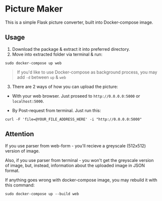 # Picture Maker

This is a simple Flask picture converter, built into Docker-compose image.

## Usage

1. Download the package & extract it into preferred directory.
2. Move into extracted folder via terminal & run:
```
sudo docker-compose up web
```
> If you'd like to use Docker-compose as background process, you may add `-d` between `up` & `web`

3. There are 2 ways of how you can upload the picture:
  - With your web browser. Just proseed to `http://0.0.0.0:5000` or `localhost:5000`.
  
  - By Post-request from terminal. Just run this: 
  ```
  curl -F 'file=@YOUR_FILE_ADDRESS_HERE' -i "http://0.0.0.0:5000"
  ```

## Attention

If you use parser from web-form - you'll recieve a greyscale (512x512) version of image.

Also, if you use parser from terminal - you won't get the greyscale version of image, but, instead, information about the uploaded image in JSON format.


If anything goes wrong with docker-compose image, you may rebuild it with this command:
```
sudo docker-compose up --build web
```
